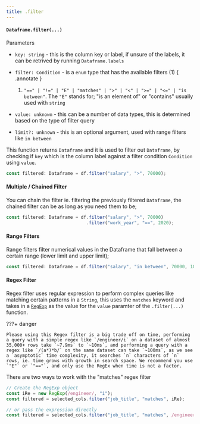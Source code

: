 ```yaml
---
title: .filter
---
```


#### `Dataframe.filter(...)`
Parameters

- `key: string` - this is the column key or label, if unsure of the labels, it can be retrived by running `Dataframe.labels`
- `filter: Condition` - is a `enum` type that has the available filters (1) 
    { .annotate }
   
    1. `"==" | "!=" | "E" | "matches" | ">" | "<" | ">=" | "<=" | "is between"`. The `"E"` stands for; "is an element of" or "contains" usually used with `string`

- `value: unknown` - this can be a number of data types, this is determined based on the type of filter query
- `limit?: unknown` - this is an optional argument, used with range filters like `in between`

This function returns `Dataframe` and it is used to filter out `Dataframe`, by checking if `key` which is the column label against a filter condition `Condition` using `value`.

```typescript
const filtered: Dataframe = df.filter("salary", ">", 70000);
```

#### Multiple / Chained Filter
You can chain the filter ie. filtering the previously filtered `Dataframe`, the chained filter can be as long as you need them to be;

```typescript
const filtered: Dataframe = df.filter("salary", ">", 70000)
                              .filter("work_year", "==", 2020);
```

#### Range Filters
Range filters filter numerical values in the Dataframe that fall between a certain range (lower limit and upper limit);

```typescript
const filtered: Dataframe = df.filter("salary", "in between", 70000, 100000);
```

#### Regex Filter
Regex filter uses regular expression to perform complex queries like matching certain patterns in a `String`, this uses the `matches` keyword and takes in a [`RegExp`](https://developer.mozilla.org/en-US/docs/Web/JavaScript/Reference/Global_Objects/RegExp) as the value for the `value` paramter of the `.filter(...)` function.

???+ danger

    Please using this Regex filter is a big trade off on time, performing a query with a simple regex like `/engineer/i` on a dataset of almost 35,000+ rows take `~7.9ms` to `~10ms`, and performing a query with a regex like `/(a*)*b/` on the same dataset can take `~100ms`, as we see a `asymptotic` time complexity, it searches `n` characters of `n` rows, ie. time grows with growth in search space. We recommend you use `"E"` or `"=="`, and only use the RegEx when time is not a factor.

There are two ways to work with the "matches" regex filter

```typescript
// Create the RegExp object
const iRe = new RegExp(/engineer/, "i");
const filtered = selected_cols.filter("job_title", "matches", iRe);

// or pass the expression directly
const filtered = selected_cols.filter("job_title", "matches", /engineer/i);
```